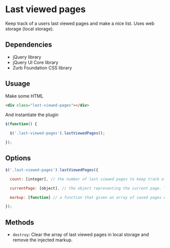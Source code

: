 # Last viewed pages

Keep track of a users last viewed pages and make a nice list. Uses web storage (local storage).

## Dependencies

* jQuery library
* jQuery UI Core library
* Zurb Foundation CSS library

## Usuage

Make some HTML

```html
<div class="last-viewed-pages"></div>
```

And instantiate the plugin

```javascript
$(function() {

  $('.last-viewed-pages').lastViewedPages();

});
```

## Options

```javascript
$('.last-viewed-pages').lastViewedPages({

  count: [integer], // the number of last viewed pages to keep track of. Default is 10.

  currentPage: [object], // the object representing the current page. This object will be saved to localStorage. Default is `{ url: window.location.href, title: $('title').text() }`

  markup: [function] // a function that given an array of saved pages will return the markup that should be injected into the DOM. Default is a level 1 heading and an unordered list of links.

});
```

## Methods

- `destroy`: Clear the array of last viewed pages in local storage and remove the injected markup.
